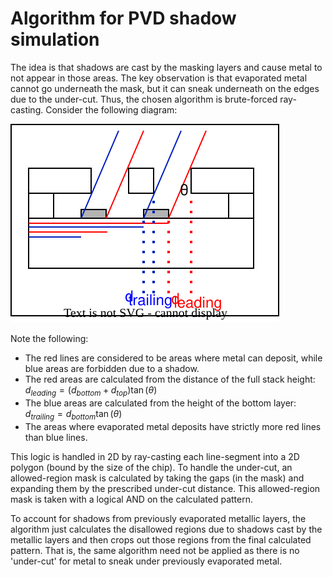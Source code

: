 # Algorithm for PVD shadow simulation

The idea is that shadows are cast by the masking layers and cause metal to not appear in those areas. The key observation is that evaporated metal cannot go underneath the mask, but it can sneak underneath on the edges due to the under-cut. Thus, the chosen algorithm is brute-forced ray-casting. Consider the following diagram:

![My Diagram](PVD_algo.drawio.svg)

Note the following:

- The red lines are considered to be areas where metal can deposit, while blue areas are forbidden due to a shadow.
- The red areas are calculated from the distance of the full stack height: $d_{leading}=(d_{bottom}+d_{top})\tan(\theta)$
- The blue areas are calculated from the height of the bottom layer: $d_{trailing}=d_{bottom}\tan(\theta)$
- The areas where evaporated metal deposits have strictly more red lines than blue lines.

This logic is handled in 2D by ray-casting each line-segment into a 2D polygon (bound by the size of the chip). To handle the under-cut, an allowed-region mask is calculated by taking the gaps (in the mask) and expanding them by the prescribed under-cut distance. This allowed-region mask is taken with a logical AND on the calculated pattern.

To account for shadows from previously evaporated metallic layers, the algorithm just calculates the disallowed regions due to shadows cast by the metallic layers and then crops out those regions from the final calculated pattern. That is, the same algorithm need not be applied as there is no 'under-cut' for metal to sneak under previously evaporated metal.

